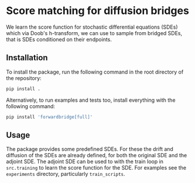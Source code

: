 # Score matching for diffusion bridges

We learn the score function for stochastic differential equations (SDEs) which via Doob's h-transform, we can use to sample from bridged SDEs, that is SDEs conditioned on their endpoints.

## Installation

To install the package, run the following command in the root directory of the repository:

```bash
pip install .
```
Alternatively, to run examples and tests too, install everything with the following command:

```bash
pip install 'forwardbridge[full]'
```

## Usage

The package provides some predefined SDEs.
For these the drift and diffusion of the SDEs are already defined, for both the original SDE and the adjoint SDE.
The adjoint SDE can be used to with the train loop in `src.training` to learn the score function for the SDE.
For examples see the `experiments` directory, particularly `train_scripts`.

[//]: # (## Citation)

[//]: # ()
[//]: # (Please cite our article as follows)

[//]: # ()
[//]: # (```bibtex)

[//]: # (@article{baker2024scorematching,)

[//]: # (      title={Score matching for bridges without time-reversals},)

[//]: # (      author={Elizabeth Louise Baker and Moritz Schauer and Stefan Sommer},)

[//]: # (      year={2024},)

[//]: # (      eprint={},)

[//]: # (})

[//]: # (```)
